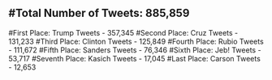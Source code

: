 #Total Number of Tweets: 885,859 
---
#First Place: Trump Tweets - 357,345
#Second Place: Cruz Tweets - 131,233
#Third Place: Clinton Tweets - 125,849
#Fourth Place: Rubio Tweets - 111,672
#Fifth Place: Sanders Tweets - 76,346
#Sixth Place: Jeb! Tweets - 53,717
#Seventh Place: Kasich Tweets - 17,045
#Last Place: Carson Tweets - 12,653
